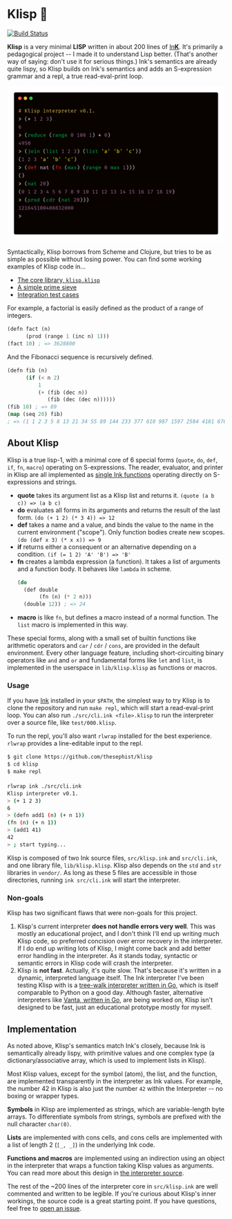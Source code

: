 # Klisp 🐍

[![Build Status](https://travis-ci.com/thesephist/klisp.svg?branch=main)](https://travis-ci.com/thesephist/klisp)

**Klisp** is a very minimal **LISP** written in about 200 lines of [In**K**](https://dotink.co). It's primarily a pedagogical project -- I made it to understand Lisp better. (That's another way of saying: don't use it for serious things.) Ink's semantics are already quite lispy, so Klisp builds on Ink's semantics and adds an S-expression grammar and a repl, a true read-eval-print loop.

![Examples in a Klisp repl](docs/term.png)

Syntactically, Klisp borrows from Scheme and Clojure, but tries to be as simple as possible without losing power. You can find some working examples of Klisp code in...

- [The core library, `klisp.klisp`](lib/klisp.klisp)
- [A simple prime sieve](test/003.klisp)
- [Integration test cases](test/)

For example, a factorial is easily defined as the product of a range of integers.

```lisp
(defn fact (n)
      (prod (range 1 (inc n) 1)))
(fact 10) ; => 3628800
```

And the Fibonacci sequence is recursively defined.

```lisp
(defn fib (n)
      (if (< n 2)
          1
          (+ (fib (dec n))
             (fib (dec (dec n))))))
(fib 10) ; => 89
(map (seq 20) fib)
; => (1 1 2 3 5 8 13 21 34 55 89 144 233 377 610 987 1597 2584 4181 6765)
```

## About Klisp

Klisp is a true lisp-1, with a minimal core of 6 special forms (`quote`, `do`, `def`, `if`, `fn`, `macro`) operating on S-expressions. The reader, evaluator, and printer in Klisp are all implemented as [single Ink functions](src/klisp.ink) operating directly on S-expressions and strings.

- **quote** takes its argument list as a Klisp list and returns it. `(quote (a b c)) => (a b c)`
- **do** evaluates all forms in its arguments and returns the result of the last form. `(do (+ 1 2) (* 3 4)) => 12`
- **def** takes a name and a value, and binds the value to the name in the current environment ("scope"). Only function bodies create new scopes. `(do (def x 3) (* x x)) => 9`
- **if** returns either a consequent or an alternative depending on a condition. `(if (= 1 2) 'A' 'B') => 'B'`
- **fn** creates a lambda expression (a function). It takes a list of arguments and a function body. It behaves like `lambda` in scheme.
    ```lisp
    (do
      (def double
           (fn (n) (* 2 n)))
      (double 12)) ; => 24
    ```
- **macro** is like `fn`, but defines a macro instead of a normal function. The `list` macro is implemented in this way.

These special forms, along with a small set of builtin functions like arithmetic operators and `car` / `cdr` / `cons`, are provided in the default environment. Every other language feature, including short-circuiting binary operators like `and` and `or` and fundamental forms like `let` and `list`, is implemented in the userspace in `lib/klisp.klisp` as functions or macros.

### Usage

If you have [Ink](https://dotink.co) installed in your `$PATH`, the simplest way to try Klisp is to clone the repository and run `make repl`, which will start a read-eval-print loop. You can also run `./src/cli.ink <file>.klisp` to run the interpreter over a source file, like `test/000.klisp`.

To run the repl, you'll also want `rlwrap` installed for the best experience. `rlwrap` provides a line-editable input to the repl.

```sh
$ git clone https://github.com/thesephist/klisp
$ cd klisp
$ make repl

rlwrap ink ./src/cli.ink
Klisp interpreter v0.1.
> (+ 1 2 3)
6
> (defn add1 (n) (+ n 1))
(fn (n) (+ n 1))
> (add1 41)
42
> ; start typing...
```

Klisp is composed of two Ink source files, `src/klisp.ink` and `src/cli.ink`, and one library file, `lib/klisp.klisp`. Klisp also depends on the `std` and `str` libraries in `vendor/`. As long as these 5 files are accessible in those directories, running `ink src/cli.ink` will start the interpreter.

### Non-goals

Klisp has two significant flaws that were non-goals for this project.

1. Klisp's current interpreter **does not handle errors very well**. This was mostly an educational project, and I don't think I'll end up writing much Klisp code, so preferred concision over error recovery in the interpreter. If I do end up writing lots of Klisp, I might come back and add better error handling in the interpreter. As it stands today, syntactic or semantic errors in Klisp code will crash the interpreter.
2. Klisp is **not fast**. Actually, it's quite slow. That's because it's written in a dynamic, interpreted language itself. The Ink interpreter I've been testing Klisp with is a [tree-walk interpreter written in Go](https://github.com/thesephist/ink), which is itself comparable to Python on a good day. Although faster, alternative interpreters like [Vanta, written in Go](https://github.com/thesephist/vanta), are being worked on, Klisp isn't designed to be fast, just an educational prototype mostly for myself.

## Implementation

As noted above, Klisp's semantics match Ink's closely, because Ink is semantically already lispy, with primitive values and one complex type (a dictionary/associative array, which is used to implement lists in Klisp).

Most Klisp values, except for the symbol (atom), the list, and the function, are implemented transparently in the interpreter as Ink values. For example, the number 42 in Klisp is also just the number `42` within the Interpreter -- no boxing or wrapper types.

**Symbols** in Klisp are implemented as strings, which are variable-length byte arrays. To differentiate symbols from strings, symbols are prefixed with the null character `char(0)`.

**Lists** are implemented with cons cells, and cons cells are implemented with a list of length 2 (`[_, _]`) in the underlying Ink code.

**Functions and macros** are implemented using an indirection using an object in the interpreter that wraps a function taking Klisp values as arguments. You can read more about this design in [the interpreter source](https://github.com/thesephist/klisp/blob/main/src/klisp.ink#L188).

The rest of the ~200 lines of the interpreter core in `src/klisp.ink` are well commented and written to be legible. If you're curious about Klisp's inner workings, the source code is a great starting point. If you have questions, feel free to [open an issue](https://github.com/thesephist/klisp/issues).
